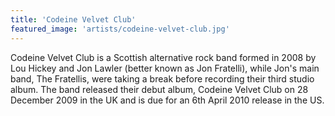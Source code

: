 ```yaml
---
title: 'Codeine Velvet Club'
featured_image: 'artists/codeine-velvet-club.jpg'
---
```

Codeine Velvet Club is a Scottish alternative rock band formed in 2008 by Lou Hickey and Jon Lawler (better known as Jon Fratelli), while Jon's main band, The Fratellis, were taking a break before recording their third studio album. The band released their debut album, Codeine Velvet Club on 28 December 2009 in the UK and is due for an 6th April 2010 release in the US.
